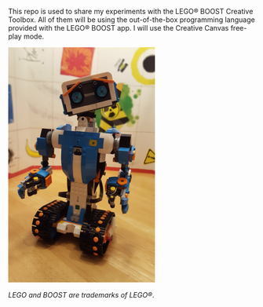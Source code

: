 This repo is used to share my experiments with the LEGO® BOOST Creative Toolbox. All of them will be using the out-of-the-box programming language provided with the LEGO® BOOST app. I will use the Creative Canvas free-play mode.

![Vernie](./images/vernie.png) 


*LEGO and BOOST are trademarks of LEGO®*.